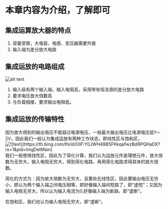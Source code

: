 # 本章内容为介绍，了解即可

## 集成运算放大器的特点
1. 容量受限，大电容、电感、变压器需要外接
2. 输入端为差分放大电路

## 集成运放的电路组成
![alt text](https://file2.dzsc.com/data/16/10/19/9207_140456454.png)
1. 输入级有两个输入端，输入电阻高，采用带有恒流源的差分放大电路
2. 要求电压放大倍数高
3. 与负载相接，要求输出电阻低。

## 集成运放的传输特性
因为放大得到的输出电压不能超过电源电压，一般最大输出电压比电源电压低1～2V，因此我们一般认为集成运放有两种工作状态，即线性区与饱和区。
![!\[text\](https://th.bing.com/th/id/OIP.Y0JWH49BSFKkqafwzBdRPQHaDX?rs=1&pid=ImgDetMain)](https://img-blog.csdnimg.cn/d66e5dde005e418298750edeabd175f4.png)
我们一般使用线性区，因此为了简化计算，我们认为运放元件是理想元件，放大倍数为无穷大，输入电阻无穷大，得到简化电路，再用简化电路求得具体的放大倍数。

简化的方式为：因为放大倍数为无穷大，且要处在线性区，因此要输出电压无穷小，即认为两个输入端之间电压相等，即好像输入端间短路了，即“虚短”；又因为输入电阻无穷大，所以认为输入电流为0,好像输入端为断路，即“虚断”。

在饱和区，我们也认为输入电阻无穷大，即“虚断”。